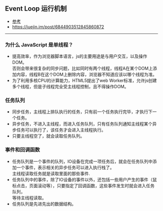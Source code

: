 ## Event Loop 运行机制
* [参考](http://www.ruanyifeng.com/blog/2014/10/event-loop.html)
* https://juejin.im/post/6844903512845860872
---

### 为什么 JavaScript 是单线程？
* 提高效率，作为浏览器脚本语言，js的主要用途是与用户交互，以及操作DOM。  
  否则会带来很复杂的同步问题，比如同时有两个线程，线程A在某个DOM上添加内容，线程B在这个DOM上删除内容，浏览器不知道应该以哪个线程为准。
* 为了利用多核CPU的计算能力，HTML5提出了web Worker标准，允许js创建多个线程，但是子线程完全受主线程控制，且不得操作DOM。

### 任务队列
* 同步任务，主线程上排队执行的任务，只有前一个任务执行完毕，才执行下一个任务。
* 异步任务，不进入主线程，而进入任务队列，只有任务队列通知主线程某个异步任务可以执行了，该任务才会进入主线程执行。
* 只要主线程空了，就会读取任务队列。

### 事件和回调函数
* 任务队列是一个事件的队列，IO设备在完成一项任务后，就会在任务队列中添加一个事件，表示相关的异步任务可以进入执行栈了。  
  主线程读取任务就是读取里面的那些事件.
* 任务队列中的事件，除了IO设备的事件以外，还包括一些用户产生的事件（鼠标点击，页面滚动等），只要指定了回调函数，这些事件发生时就会进入任务队列，  
  等待主线程读取。
* 任务队列是先进先出的数据结构。
